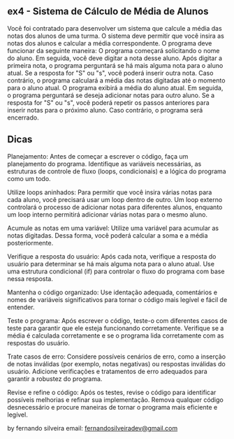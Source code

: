 ## ex4 - Sistema de Cálculo de Média de Alunos

  Você foi contratado para desenvolver um sistema que calcule a média das notas dos alunos de uma turma. O sistema deve permitir que você insira as notas dos alunos e calcular a média correspondente. O programa deve funcionar da seguinte maneira:
  O programa começará solicitando o nome do aluno.
  Em seguida, você deve digitar a nota desse aluno.
  Após digitar a primeira nota, o programa perguntará se há mais alguma nota para o aluno atual. Se a resposta for "S" ou "s", você poderá inserir outra nota. Caso contrário, o programa calculará a média das notas digitadas até o momento para o aluno atual.
  O programa exibirá a média do aluno atual.
  Em seguida, o programa perguntará se deseja adicionar notas para outro aluno. Se a resposta for "S" ou "s", você poderá repetir os passos anteriores para inserir notas para o próximo aluno. Caso contrário, o programa será encerrado.

## Dicas

  Planejamento: Antes de começar a escrever o código, faça um planejamento do programa. Identifique as variáveis necessárias, as estruturas de controle de fluxo (loops, condicionais) e a lógica do programa como um todo.

  Utilize loops aninhados: Para permitir que você insira várias notas para cada aluno, você precisará usar um loop dentro de outro. Um loop externo controlará o processo de adicionar notas para diferentes alunos, enquanto um loop interno permitirá adicionar várias notas para o mesmo aluno.

  Acumule as notas em uma variável: Utilize uma variável para acumular as notas digitadas. Dessa forma, você poderá calcular a soma e a média posteriormente.

  Verifique a resposta do usuário: Após cada nota, verifique a resposta do usuário para determinar se há mais alguma nota para o aluno atual. Use uma estrutura condicional (if) para controlar o fluxo do programa com base nessa resposta.

  Mantenha o código organizado: Use identação adequada, comentários e nomes de variáveis significativos para tornar o código mais legível e fácil de entender.

  Teste o programa: Após escrever o código, teste-o com diferentes casos de teste para garantir que ele esteja funcionando corretamente. Verifique se a média é calculada corretamente e se o programa lida corretamente com as respostas do usuário.

  Trate casos de erro: Considere possíveis cenários de erro, como a inserção de notas inválidas (por exemplo, notas negativas) ou respostas inválidas do usuário. Adicione verificações e tratamentos de erro adequados para garantir a robustez do programa.

  Revise e refine o código: Após os testes, revise o código para identificar possíveis melhorias e refinar sua implementação. Remova qualquer código desnecessário e procure maneiras de tornar o programa mais eficiente e legível.


  
by fernando silveira
email: fernandosilveiradev@gmail.com
